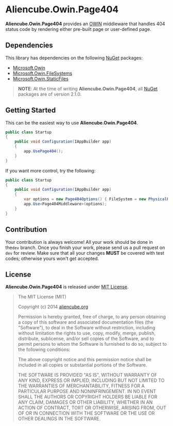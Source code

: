 # Aliencube.Owin.Page404 #

**Aliencube.Owin.Page404** provides an [OWIN](http://owin.org) middleware that handles 404 status code by rendering either pre-built page or user-defined page.


## Dependencies ##

This library has dependencies on the following [NuGet](http://nuget.org) packages:

* [Microsoft.Owin](http://www.nuget.org/packages/Microsoft.Owin)
* [Microsoft.Owin.FileSystems](http://www.nuget.org/packages/Microsoft.Owin.FileSystems)
* [Microsoft.Owin.StaticFiles](http://www.nuget.org/packages/Microsoft.Owin.StaticFiles)

> **NOTE**: At the time of writing **Aliencube.Owin.Page404**, all [NuGet](http://nuget.org) packages are of version 2.1.0.


## Getting Started ##

This can be the easiest way to use **Aliencube.Owin.Page404**.

```csharp
public class Startup
{
    public void Configuration(IAppBuilder app)
    {
        app.UsePage404();
    }
}
```

If you want more control, try the following:

```csharp
public class Startup
{
    public void Configuration(IAppBuilder app)
    {
        var options = new Page404Options() { FileSystem = new PhysicalFileSystem(@".") };
        app.Use<Page404Middleware>(options);
    }
}
```


## Contribution ##

Your contribution is always welcome! All your work should be done in the`dev` branch. Once you finish your work, please send us a pull request on `dev` for review. Make sure that all your changes **MUST** be covered with test codes; otherwise yours won't get accepted.


## License ##

**Aliencube.Owin.Page404** is released under [MIT License](http://opensource.org/licenses/MIT).

> The MIT License (MIT)
> 
> Copyright (c) 2014 [aliencube.org](http://aliencube.org)
> 
> Permission is hereby granted, free of charge, to any person obtaining a copy of this software and associated documentation files (the "Software"), to deal in the Software without restriction, including without limitation the rights to use, copy, modify, merge, publish, distribute, sublicense, and/or sell copies of the Software, and to permit persons to whom the Software is
> furnished to do so, subject to the following conditions:
> 
> The above copyright notice and this permission notice shall be included in all copies or substantial portions of the Software.
> 
> THE SOFTWARE IS PROVIDED "AS IS", WITHOUT WARRANTY OF ANY KIND, EXPRESS OR IMPLIED, INCLUDING BUT NOT LIMITED TO THE WARRANTIES OF MERCHANTABILITY, FITNESS FOR A PARTICULAR PURPOSE AND NONINFRINGEMENT. IN NO EVENT SHALL THE AUTHORS OR COPYRIGHT HOLDERS BE LIABLE FOR ANY CLAIM, DAMAGES OR OTHER LIABILITY, WHETHER IN AN ACTION OF CONTRACT, TORT OR OTHERWISE, ARISING FROM, OUT OF OR IN CONNECTION WITH THE SOFTWARE OR THE USE OR OTHER DEALINGS IN THE SOFTWARE.
